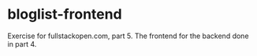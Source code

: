 # bloglist-frontend
Exercise for fullstackopen.com, part 5. The frontend for the backend done in part 4.